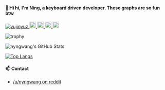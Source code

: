 #### 👋 Hi hi, I'm Ning, a keyboard driven developer. These graphs are so fun btw

<p align="left"> 
  <a href="https://github.com/nyngwang/nyngwang/">
    <img src="https://komarev.com/ghpvc/?username=nyngwang" alt="yujinyuz" />
  </a>
  <a href="http://twitter.com/;;;;;;;;;;;;">
    <img height="20" src="https://img.shields.io/twitter/follow/;;;;;;;;;;;;;;;;?label=Twitter&logo=twitter&style=flat" />
  </a>
  <a href="https://github.com/nyngwang">
    <img height="20" src="https://img.shields.io/github/followers/nyngwang?label=follow&logo=github&style=flat" />
  </a>
  <a href="https://www.reddit.com/user/;;;;;;;;;;;;;;;;;;;;;">
    <img height="20" src="https://img.shields.io/reddit/user-karma/combined/;;;;;;;;;;;;?label=Reddit&logo=reddit&style=flat" />
  </a>
  <a href="https://stackoverflow.com/users/000000000/;;;;;;;;;;;;;;;">
    <img height="20" src="https://img.shields.io/stackexchange/stackoverflow/r/000000000000?label=StackOverflow&logo=stack-overflow&style=flat" />
  </a>
</p>

![trophy](https://github-profile-trophy.vercel.app/?username=nyngwang&column=7)

![nyngwang's GitHub Stats](https://github-readme-stats.vercel.app/api?username=nyngwang&count_private=true&show_icons=true&theme=tokyonight)

[![Top Langs](https://github-readme-stats.vercel.app/api/top-langs/?username=nyngwang)](https://github.com/anuraghazra/github-readme-stats)


#### 📫 Contact

- [/u/nyngwang on reddit](https://afk;sdjf;lkasdjfkl;ajsd;klfjas;lkdjf)

<!--
**ibhagwan/ibhagwan** is a ✨ _special_ ✨ repository because its `README.md` (this file) appears on your GitHub profile.

Here are some ideas to get you started:

- 🔭 I’m currently working on ...
- 🌱 I’m currently learning ...
- 👯 I’m looking to collaborate on ...
- 🤔 I’m looking for help with ...
- 💬 Ask me about ...
- 📫 How to reach me: ...
- 😄 Pronouns: ...
- ⚡ Fun fact: ...
-->
